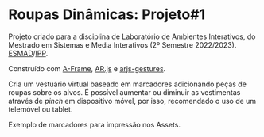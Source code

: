 # Roupas Dinâmicas: Projeto#1

Projeto criado para a disciplina de Laboratório de Ambientes Interativos, do Mestrado em Sistemas e Media Interativos (2º Semestre 2022/2023). [ESMAD](https://www.esmad.ipp.pt)/[IPP](https://www.ipp.pt).

Construído com [A-Frame](https://aframe.io), [AR.js](https://ar-js-org.github.io/AR.js-Docs/) e [arjs-gestures](https://github.com/fcor/arjs-gestures).

Cria um vestuário virtual baseado em marcadores adicionando peças de roupas sobre os alvos. É possível aumentar ou diminuir as vestimentas através de *pinch* em dispositivo móvel, por isso, recomendado o uso de um telemóvel ou tablet.

Exemplo de marcadores para impressão nos Assets.
